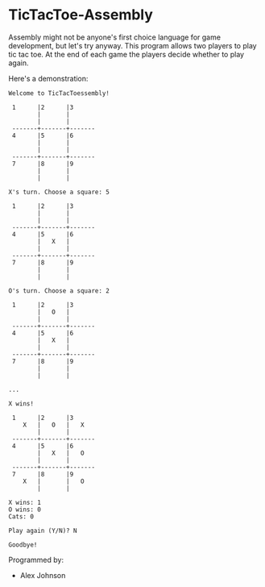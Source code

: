 # TicTacToe-Assembly

Assembly might not be anyone's first choice language for game development, but let's try anyway. This program allows two players to play tic tac toe. At the end of each game the players decide whether to play again.

Here's a demonstration:

```
Welcome to TicTacToessembly!

 1      |2      |3      
        |       |       
        |       |       
 -------+-------+-------
 4      |5      |6      
        |       |       
        |       |       
 -------+-------+-------
 7      |8      |9      
        |       |       
        |       |       

X's turn. Choose a square: 5

 1      |2      |3      
        |       |       
        |       |       
 -------+-------+-------
 4      |5      |6      
        |   X   |       
        |       |       
 -------+-------+-------
 7      |8      |9      
        |       |       
        |       |       

O's turn. Choose a square: 2

 1      |2      |3      
        |   O   |       
        |       |       
 -------+-------+-------
 4      |5      |6      
        |   X   |       
        |       |       
 -------+-------+-------
 7      |8      |9      
        |       |       
        |       |       

...

X wins!

 1      |2      |3      
    X   |   O   |   X   
        |       |       
 -------+-------+-------
 4      |5      |6      
        |   X   |   O   
        |       |       
 -------+-------+-------
 7      |8      |9      
    X   |       |   O   
        |       |       

X wins: 1
O wins: 0
Cats: 0

Play again (Y/N)? N

Goodbye!

```

Programmed by: 
- Alex Johnson
